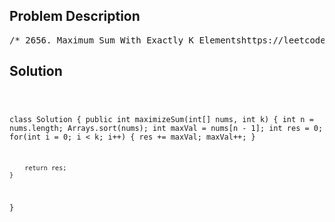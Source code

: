 <!--
<style>
  body { font-family: Arial, sans-serif; }
  .container { max-width: 100%; margin: 0 auto; padding: 10px; }
  .comment-block { max-width: 30%; background-color: #f9f9f9; padding: 10px; border-left: 5px solid #ccc; overflow-wrap: break-word; white-space: pre-wrap; }
  .code-block { background-color: #f4f4f4; padding: 10px; border: 1px solid #ddd; overflow-wrap: break-word; white-space: pre-wrap; }
</style>
-->

<div class='container'>
<h2>Problem Description</h2>
<div class='comment-block'>
<pre>
/* 2656. Maximum Sum With Exactly K Elementshttps://leetcode.com/problems/maximum-sum-with-exactly-k-elements/description/You are given a 0-indexed integer array nums and an integer k.Your task is to perform the following operation exactly k times in order tomaximize your score:Select an element m from nums.Remove the selected element m from the array.Add a new element with a value of m + 1 to the array.Increase your score by m.Return the maximum score you can achieve after performing the operation exactly k times.Example 1:Input: nums = [1,2,3,4,5], k = 3Output: 18Explanation: We need to choose exactly 3 elements from nums to maximize the sum.For the first iteration, we choose 5. Then sum is 5 and nums = [1,2,3,4,6]For the second iteration, we choose 6. Then sum is 5 + 6 and nums = [1,2,3,4,7]For the third iteration, we choose 7. Then sum is 5 + 6 + 7 = 18 and nums = [1,2,3,4,8]So, we will return 18.It can be proven, that 18 is the maximum answer that we can achieve.Example 2:Input: nums = [5,5,5], k = 2Output: 11Explanation: We need to choose exactly 2 elements from nums to maximize the sum.For the first iteration, we choose 5. Then sum is 5 and nums = [5,5,6]For the second iteration, we choose 6. Then sum is 5 + 6 = 11 and nums = [5,5,7]So, we will return 11.It can be proven, that 11 is the maximum answer that we can achieve.Constraints:1 <= nums.length <= 1001 <= nums[i] <= 1001 <= k <= 100*/</pre>
</div>

<h2>Solution</h2>
<div class='code-block'>
<pre><code class='language-java'>

class Solution {
    public int maximizeSum(int[] nums, int k) {
        int n = nums.length;
        Arrays.sort(nums);
        int maxVal = nums[n - 1];
        int res = 0;
        for(int i = 0; i < k; i++) {
            res += maxVal;
            maxVal++;
        }

        return res;
    }
}</code></pre>
</div>
</div>
